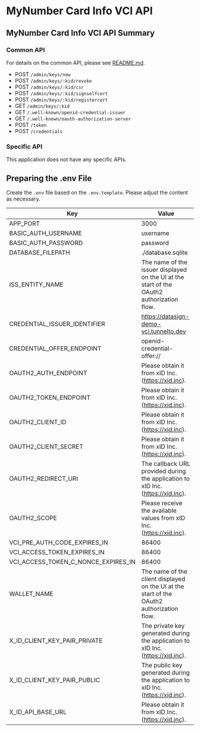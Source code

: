# MyNumber Card Info VCI API
## MyNumber Card Info VCI API Summary

### Common API
For details on the common API, please see [README.md](../common/README.md).

- POST `/admin/keys/new`
- POST `/admin/keys/:kid/revoke`
- POST `/admin/keys/:kid/csr`
- POST `/admin/keys/:kid/signselfcert`
- POST `/admin/keys/:kid/registercert`
- GET `/admin/keys/:kid`
- GET `/.well-known/openid-credential-issuer`
- GET `/.well-known/oauth-authorization-server`
- POST `/token`
- POST `/credentials`

### Specific API
This application does not have any specific APIs.

## Preparing the .env File
Create the `.env` file based on the `.env.template`. Please adjust the content as necessary.

| Key                                 | Value                                                                                     | 
| ----------------------------------- | ----------------------------------------------------------------------------------------- | 
| APP_PORT                            | 3000                                                                                      | 
| BASIC_AUTH_USERNAME                 | username                                                                                  | 
| BASIC_AUTH_PASSWORD                 | password                                                                                  | 
| DATABASE_FILEPATH                   | ./database.sqlite                                                                         | 
| ISS_ENTITY_NAME                     | The name of the issuer displayed on the UI at the start of the OAuth2 authorization flow. | 
| CREDENTIAL_ISSUER_IDENTIFIER        | https://datasign-demo-vci.tunnelto.dev                                                    | 
| CREDENTIAL_OFFER_ENDPOINT           | openid-credential-offer://                                                                | 
| OAUTH2_AUTH_ENDPOINT                | Please obtain it from xID Inc. (https://xid.inc).                                         | 
| OAUTH2_TOKEN_ENDPOINT               | Please obtain it from xID Inc. (https://xid.inc).                                         | 
| OAUTH2_CLIENT_ID                    | Please obtain it from xID Inc. (https://xid.inc).                                         | 
| OAUTH2_CLIENT_SECRET                | Please obtain it from xID Inc. (https://xid.inc).                                         | 
| OAUTH2_REDIRECT_URI                 | The callback URL provided during the application to xID Inc. (https://xid.inc).           | 
| OAUTH2_SCOPE                        | Please receive the available values from xID Inc. (https://xid.inc).                      | 
| VCI_PRE_AUTH_CODE_EXPIRES_IN        | 86400                                                                                     | 
| VCI_ACCESS_TOKEN_EXPIRES_IN         | 86400                                                                                     | 
| VCI_ACCESS_TOKEN_C_NONCE_EXPIRES_IN | 86400                                                                                     | 
| WALLET_NAME                         | The name of the client displayed on the UI at the start of the OAuth2 authorization flow. | 
| X_ID_CLIENT_KEY_PAIR_PRIVATE        | The private key generated during the application to xID Inc. (https://xid.inc).           | 
| X_ID_CLIENT_KEY_PAIR_PUBLIC         | The public key generated during the application to xID Inc. (https://xid.inc).            | 
| X_ID_API_BASE_URL                   | Please obtain it from xID Inc. (https://xid.inc).                                         | 
